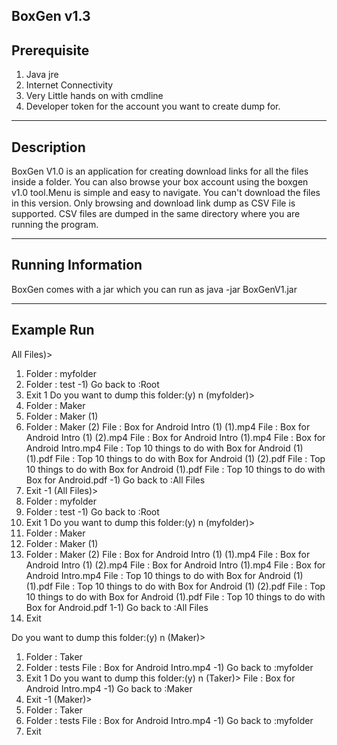 BoxGen v1.3
---------------------------------------------------------------------------------------------------------------
Prerequisite
---------------------------------------------------------------------------------------------------------------
1) Java jre
2) Internet Connectivity
3) Very Little hands on with cmdline
4) Developer token for the account you want to create dump for.

---------------------------------------------------------------------------------------------------------------
Description
---------------------------------------------------------------------------------------------------------------
BoxGen V1.0 is an application for creating download links for all the files inside a folder.
You can also browse your box account using the boxgen v1.0 tool.Menu is simple and easy to navigate.
You can't download the files in this version. Only browsing and download link dump as CSV File is supported.
CSV files are dumped in the same directory where you are running the program.

---------------------------------------------------------------------------------------------------------------
Running Information
---------------------------------------------------------------------------------------------------------------
BoxGen comes with a jar which you can run as
	java -jar BoxGenV1.jar <developer-token>

---------------------------------------------------------------------------------------------------------------
Example Run
---------------------------------------------------------------------------------------------------------------

All Files)> 
1) Folder : myfolder
2) Folder : test
-1) Go back to :Root 
0) Exit
1
Do you want to dump this folder:(y)
n
(myfolder)> 
1) Folder : Maker
2) Folder : Maker (1)
3) Folder : Maker (2)
File : Box for Android Intro (1) (1).mp4 
File : Box for Android Intro (1) (2).mp4 
File : Box for Android Intro (1).mp4 
File : Box for Android Intro.mp4 
File : Top 10 things to do with Box for Android (1) (1).pdf 
File : Top 10 things to do with Box for Android (1) (2).pdf 
File : Top 10 things to do with Box for Android (1).pdf 
File : Top 10 things to do with Box for Android.pdf 
-1) Go back to :All Files 
0) Exit
-1
(All Files)> 
1) Folder : myfolder
2) Folder : test
-1) Go back to :Root 
0) Exit
1
Do you want to dump this folder:(y)
n
(myfolder)> 
1) Folder : Maker
2) Folder : Maker (1)
3) Folder : Maker (2)
File : Box for Android Intro (1) (1).mp4 
File : Box for Android Intro (1) (2).mp4 
File : Box for Android Intro (1).mp4 
File : Box for Android Intro.mp4 
File : Top 10 things to do with Box for Android (1) (1).pdf 
File : Top 10 things to do with Box for Android (1) (2).pdf 
File : Top 10 things to do with Box for Android (1).pdf 
File : Top 10 things to do with Box for Android.pdf 
1-1) Go back to :All Files 
0) Exit

Do you want to dump this folder:(y)
n
(Maker)> 
1) Folder : Taker
2) Folder : tests
File : Box for Android Intro.mp4 
-1) Go back to :myfolder 
0) Exit
1
Do you want to dump this folder:(y)
n
(Taker)> 
File : Box for Android Intro.mp4 
-1) Go back to :Maker 
0) Exit
-1
(Maker)> 
1) Folder : Taker
2) Folder : tests
File : Box for Android Intro.mp4 
-1) Go back to :myfolder 
0) Exit
